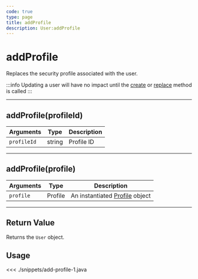 ```yaml
---
code: true
type: page
title: addProfile
description: User:addProfile
---
```


# addProfile

Replaces the security profile associated with the user.

:::info
Updating a user will have no impact until the [create](/sdk/android/3/core-classes/user/create/) or [replace](/sdk/android/3/core-classes/user/replace) method is called
:::

---

## addProfile(profileId)

| Arguments   | Type   | Description |
| ----------- | ------ | ----------- |
| `profileId` | string | Profile ID  |

---

## addProfile(profile)

| Arguments | Type    | Description                                                           |
| --------- | ------- | --------------------------------------------------------------------- |
| `profile` | Profile | An instantiated [Profile](/sdk/android/3/core-classes/profile) object |

---

## Return Value

Returns the `User` object.

## Usage

<<< ./snippets/add-profile-1.java
